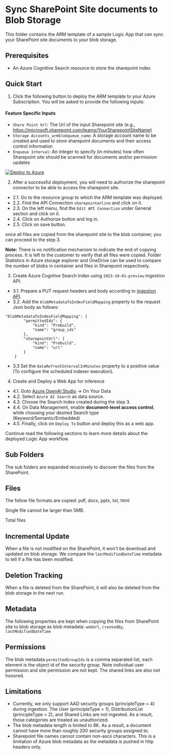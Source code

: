 # Sync SharePoint Site documents to Blob Storage

This folder contains the ARM template of a sample Logic App that can sync your SharePoint site documents to your blob storage.

## Prerequisites

- An Azure Cognitive Search resource to store the sharepoint index

## Quick Start

1. Click the following button to deploy the ARM template to your Azure Subscription. You will be asked to provide the following inputs:

#### Feature Specific Inputs

- `Share Point Url`: The Url of the input Sharepoint site (e.g., https://microsoft.sharepoint.com/teams/YourSharepointSiteName)
- `Storage Accounts_armblobqueue_name`: A storage account name to be created and used to store sharepoint documents and their access control information
- `Enqueue Interval`: An integer to specify (in minutes) how often Sharepoint site should be scanned for documents and/or permission updates

[![Deploy to Azure](https://aka.ms/deploytoazurebutton)](https://ms.portal.azure.com/#view/Microsoft_Azure_CreateUIDef/CustomDeploymentBlade/uri/https%3A%2F%2Fraw.githubusercontent.com%2Fmicrosoft%2Fsample-app-aoai-chatGPT%2Ffshakerin%2Fsp%2Fpland%2Fsharepoint2blob%2Fsharepoint2blobarm.json)


2. After a successful deployment, you will need to authorize the sharepoint connector to be able to access the sharepoint site.

- 2.1. Go to the resource group to which the ARM template was deployed.
- 2.2. Find the API Connection `sharepointonline` and click on it.
- 2.3. On the left menu, find the `Edit API Connection` under General section and click on it.
- 2.4. Click on Authorize button and log in.
- 2.5. Click on save button.

once all files are copied from the sharepoint site to the blob container, you can proceed to the step 3.


**Note:** There is no notification mechanism to indicate the end of copying process. It is left to the customer to verify that all files were copied. 
Folder Statistics in Azure storage explorer and OneDrive can be used to compare the number of blobs in container and files in Sharepoint respectively.


3. Create Azure Cogntive Search Index using `2023-10-01-preview` ingestion API.    
- 3.1. Prepare a PUT request headers and body according to [ingestion API](https://learn.microsoft.com/en-us/rest/api/azureopenai/ingestion-jobs/create?view=rest-azureopenai-2023-10-01-preview&tabs=HTTP).
- 3.2. Add the `blobMetadataToIndexFieldMapping` property to the request Json body as follows:
```
"blobMetadataToIndexFieldMapping": {
        "permittedIds": {
            "kind": "Prebuild",
            "name": "group_ids"
        },
        "sharepointUrl": {
            "kind": "Prebuild",
            "name": "url"
        }
    }
```
- 3.3 Set the `dataRefreshIntervalInMinutes` property to a positive value (To configure the scheduled indexer execution).

4. Create and Deploy a Web App for inference

- 4.1. Goto [Azure OpenAI Studio](https://oai.azure.com/) -> On Your Data
- 4.2. Select `Azure AI Search` as data source.
- 4.3. Choose the Search Index created during the step 3.
- 4.4. On Data Management, enable **document-level access control**, while choosing your desired Search type (Keyword/Semantic/Embedded)
- 4.5. Finally, click on `Deploy To` button and deploy this as a web app.  

Continue read the following sections to learn more details about the deployed Logic App workflow.

## Sub Folders

The sub folders are expanded recursively to discover the files from the SharePoint.

## Files

The follow file formats are copied: pdf, docx, pptx, txt, html

Single file cannot be larger than 5MB.

Total files

## Incremental Update

When a file is not modified on the SharePoint, it won't be download and updated on blob storage. We compare the `lastModifiedDateTime` metadata to tell if a file has been modified.

## Deletion Tracking

When a file is deleted from the SharePoint, it will also be deleted from the blob storage in the next run.

## Metadata

The following properties are kept when copying the files from SharePoint site to blob storage as blob metadata: `webUrl`, `createdBy`, `lastModifiedDateTime`

## Permissions

The blob metadata `permittedGroupIds` is a comma separated list, each element is the object id of the security group. Note individual user permission and site permission are not kept. The shared links are also not honored.

## Limitations
- Currently, we only support AAD security groups (principleType = 4) during ingestion. The User (principleType = 1), DistributionList (principleType = 2), and Shared Links are not ingested. As a result, those categories are treated as unauthorized.  
- The blob metadata length is limited to 8K. As a result, a document cannot have more than roughly 200 security groups assigned to.
- Sharepoint file names cannot contain non-ascii characters. This is a limitation of Azure blob metadata as the metadata is pushed in http headers only.

